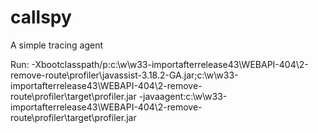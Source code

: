 callspy
=======

A simple tracing agent

Run:
-Xbootclasspath/p:c:\w\w33-importafterrelease43\WEBAPI-404\2-remove-route\profiler\javassist-3.18.2-GA.jar;c:\w\w33-importafterrelease43\WEBAPI-404\2-remove-route\profiler\target\profiler.jar -javaagent:c:\w\w33-importafterrelease43\WEBAPI-404\2-remove-route\profiler\target\profiler.jar